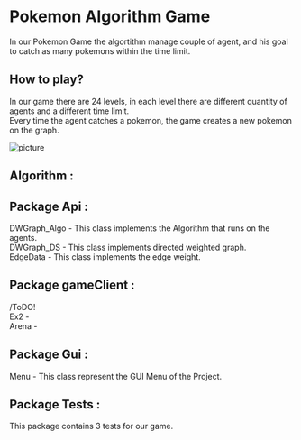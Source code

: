 # Pokemon Algorithm Game
In our Pokemon Game the algortithm manage couple of agent, and his goal to catch as many pokemons within the time limit.

## How to play?
In our game there are 24 levels,
in each level there are different quantity of agents and a different time limit.  
Every time the agent catches a pokemon, the game creates a new pokemon on the graph.  

![picture](Ex2-Pokemon/images/1.png)  
## Algorithm : 


## Package Api : 
DWGraph_Algo -  This class implements the Algorithm that runs on the agents.  
DWGraph_DS - This class implements directed weighted graph.   
EdgeData - This class implements the edge weight.


## Package gameClient :
/ToDO!  
Ex2 -   
Arena -   


## Package Gui :
Menu - This class represent the GUI Menu of the Project.

## Package Tests :
This package contains 3 tests for our game.
